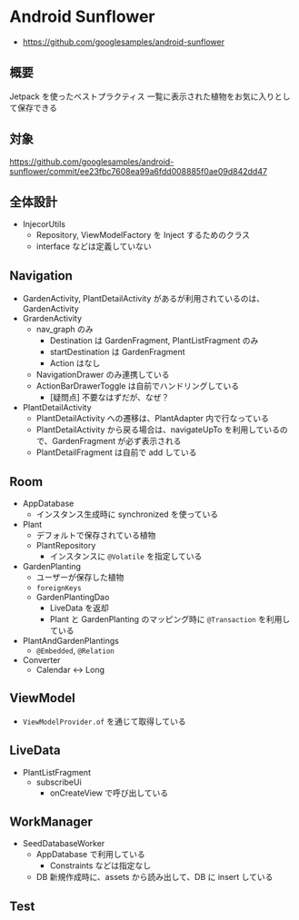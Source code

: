 # Android Sunflower

* https://github.com/googlesamples/android-sunflower

## 概要

Jetpack を使ったベストプラクティス
一覧に表示された植物をお気に入りとして保存できる

## 対象

https://github.com/googlesamples/android-sunflower/commit/ee23fbc7608ea99a6fdd008885f0ae09d842dd47

## 全体設計

* InjecorUtils
  * Repository, ViewModelFactory を Inject するためのクラス
  * interface などは定義していない

## Navigation

* GardenActivity, PlantDetailActivity があるが利用されているのは、GardenActivity
* GrardenActivity
  * nav_graph のみ
    * Destination は GardenFragment, PlantListFragment のみ
    * startDestination は GardenFragment
    * Action はなし
  * NavigationDrawer のみ連携している
  * ActionBarDrawerToggle は自前でハンドリングしている
    * [疑問点] 不要なはずだが、なぜ？
* PlantDetailActivity
  * PlantDetailActivity への遷移は、PlantAdapter 内で行なっている
  * PlantDetailActivity から戻る場合は、navigateUpTo を利用しているので、GardenFragment が必ず表示される
  * PlantDetailFragment は自前で add している

## Room

* AppDatabase
  * インスタンス生成時に synchronized を使っている
* Plant
  * デフォルトで保存されている植物
  * PlantRepository
    * インスタンスに `@Volatile` を指定している
* GardenPlanting
  * ユーザーが保存した植物
  * `foreignKeys`
  * GardenPlantingDao
    * LiveData を返却
    * Plant と GardenPlanting のマッピング時に `@Transaction` を利用している
* PlantAndGardenPlantings
  * `@Embedded`, `@Relation`
* Converter
  * Calendar <-> Long

## ViewModel

* `ViewModelProvider.of` を通じて取得している

## LiveData

* PlantListFragment
  * subscribeUi
    * onCreateView で呼び出している

## WorkManager

* SeedDatabaseWorker
  * AppDatabase で利用している
    * Constraints などは指定なし
  * DB 新規作成時に、assets から読み出して、DB に insert している

## Test
